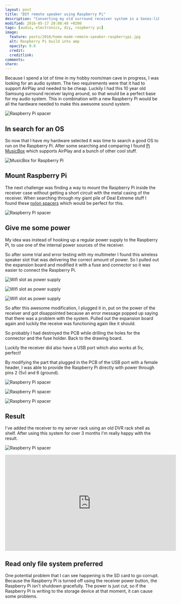 ```yaml
---
layout: post
title: "DIY remote speaker using Raspberry Pi"
description: "Converting my old surround receiver system in a Sonos-like remote speaker using Raspberry Pi and Pi MusicBox."
modified: 2016-05-17 20:08:48 +0200
tags: [audio, electronics, diy, raspberry pi]
image:
  feature: posts/2016/home-made-remote-speaker-raspberrypi.jpg
  alt: Raspberry Pi build into amp
  opacity: 0.8
  credit:
  creditlink:
comments:
share:
---
```

Because I spend a lot of time in my hobby room/man cave in progress, I was looking for an audio system. The two requirements were that it had to support AirPlay and needed to be cheap. Luckily I had this 10 year old Samsung surround receiver laying around, so that would be a perfect base for my audio system. This in combination with a new Raspberry Pi would be all the hardware needed to make this awesome sound system.


![Raspberry Pi spacer](/images/posts/2016/home-made-remote-speaker-receiver.jpg)

## In search for an OS
So now that I have my hardware selected it was time to search a good OS to run on the Raspberry Pi. After some searching and comparing I found [Pi MusicBox](http://www.pimusicbox.com/) which supports AirPlay and a bunch of other cool stuff.

![MusicBox for Raspberry Pi](/images/posts/2016/home-made-remote-speaker-musicbox.jpg)

## Mount Raspberry Pi
The next challenge was finding a way to mount the Raspberry Pi inside the receiver case without getting a short circuit with the metal casing of the receiver.
When searching through my giant pile of Deal Extreme stuff I found these [nylon spacers](https://www.dx.com/p/zndiy-bry-m3-x-30-6-nylon-spacer-hex-nylon-pillars-for-multicopter-rc-model-black-10-pcs-336490?Utm_rid=85999879&Utm_source=affiliate) which would be perfect for this.

![Raspberry Pi spacer](/images/posts/2016/home-made-remote-speaker-spacer.jpg)

## Give me some power
My idea was instead of hooking up a regular power supply to the Raspberry Pi, to use one of the internal power sources of the receiver.

So after some trial and error testing with my multimeter I found this wireless speaker slot that was delivering the correct amount of power. So I pulled out the expansion board and modified it with a fuse and connector so it was easier to connect the Raspberry Pi.

![Wifi slot as power supply](/images/posts/2016/home-made-remote-speaker-wifi-slot.jpg)

![Wifi slot as power supply](/images/posts/2016/home-made-remote-speaker-wifi-mod1.jpg)

![Wifi slot as power supply](/images/posts/2016/home-made-remote-speaker-wifi-mod2.jpg)

So after this awesome modification, I plugged it in, put on the power of the receiver and got disappointed because an error message popped up saying that there was a problem with the system. Pulled out the expansion board again and luckily the receive was functioning again like it should.

So probably I had destroyed the PCB while drilling the holes for the connector and the fuse holder. Back to the drawing board.

Luckily the receiver did also have a USB port which also works at 5v, perfect!

By modifying the part that plugged in the PCB of the USB port with a female header, I was able to provide the Raspberry Pi directly with power through pins 2 (5v) and 6 (ground).

![Raspberry Pi spacer](/images/posts/2016/home-made-remote-speaker-power2.jpg)

![Raspberry Pi spacer](/images/posts/2016/home-made-remote-speaker-power3.jpg)

![Raspberry Pi spacer](/images/posts/2016/home-made-remote-speaker-power1.jpg)

## Result
I've added the receiver to my server rack using an old DVR rack shell as shelf. After using this system for over 3 months I'm really happy with the result.

![Raspberry Pi spacer](/images/posts/2016/home-made-remote-speaker-rack.jpg)

<iframe width="560" height="315" src="https://www.youtube.com/embed/eB6cBrg0Z5A" frameborder="0" allowfullscreen></iframe>

## Read only file system preferred
One potential problem that I can see happening is the SD card to go corrupt. Because the Raspberry Pi is turned off using the receiver power button, the Raspberry Pi isn't shutdown gracefully. The power is just cut, so if the Raspberry Pi is writing to the storage device at that moment, it can cause some problems.

